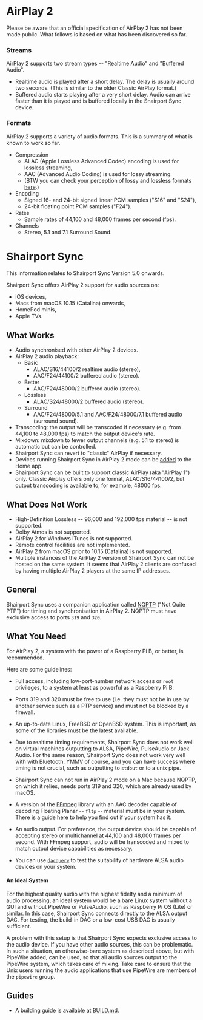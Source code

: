# AirPlay 2
Please be aware that an official specification of AirPlay 2 has not been made public. What follows is based on what has been discovered so far.

### Streams
AirPlay 2 supports two stream types -- "Realtime Audio" and "Buffered Audio".
- Realtime audio is played after a short delay. The delay is usually around two seconds. (This is similar to the older Classic AirPlay format.)
- Buffered audio starts playing after a very short delay. Audio can arrive faster than it is played and is buffered locally in the Shairport Sync device.

### Formats
AirPlay 2 supports a variety of audio formats. This is a summary of what is known to work so far.
 - Compression
   - ALAC (Apple Lossless Advanced Codec) encoding is used for lossless streaming,
   - AAC (Advanced Audio Coding) is used for lossy streaming.
   - (BTW you can check your perception of lossy and lossless formats [here](http://abx.digitalfeed.net).)
 - Encoding
   - Signed 16- and 24-bit signed linear PCM samples ("S16" and "S24"),
   - 24-bit floating point PCM samples ("F24").
 - Rates
   - Sample rates of 44,100 and 48,000 frames per second (fps).
 - Channels
   - Stereo, 5.1 and 7.1 Surround Sound.

# Shairport Sync
This information relates to Shairport Sync Version 5.0 onwards.

Shairport Sync offers AirPlay 2 support for audio sources on:
- iOS devices,
- Macs from macOS 10.15 (Catalina) onwards,
- HomePod minis,
- Apple TVs.

## What Works
-  Audio synchronised with other AirPlay 2 devices.
-  AirPlay 2 audio playback:
   - Basic
     - ALAC/S16/44100/2 realtime audio (stereo),
     - AAC/F24/44100/2 buffered audio (stereo).
   - Better
     - AAC/F24/48000/2 buffered audio (stereo).
   - Lossless
     - ALAC/S24/48000/2 buffered audio (stereo).
   - Surround
     - AAC/F24/48000/5.1 and AAC/F24/48000/7.1 buffered audio (surround sound).
- Transcoding: the output will be transcoded if necessary (e.g. from 44,100 to 48,000 fps) to match the output device's rate.
- Mixdown: mixdown to fewer output channels (e.g. 5.1 to stereo) is automatic but can be controlled.
- Shairport Sync can revert to "classic" AirPlay if necessary.
- Devices running Shairport Sync in AirPlay 2 mode can be [added](https://github.com/mikebrady/shairport-sync/blob/development/ADDINGTOHOME.md) to the Home app.
- Shairport Sync can be built to support classic AirPlay (aka "AirPlay 1") only. Classic Airplay offers only one format, ALAC/S16/44100/2, but output transcoding is available to, for example, 48000 fps.

## What Does Not Work
- High-Definition Lossless -- 96,000 and 192,000 fps material -- is not supported.
- Dolby Atmos is not supported.
- AirPlay 2 for Windows iTunes is not supported.
- Remote control facilities are not implemented.
- AirPlay 2 from macOS prior to 10.15 (Catalina) is not supported.
- Multiple instances of the AirPlay 2 version of Shairport Sync can not be hosted on the same system. It seems that AirPlay 2 clients are confused by having multiple AirPlay 2 players at the same IP addresses.


## General
Shairport Sync uses a companion application called [NQPTP](https://github.com/mikebrady/nqptp) ("Not Quite PTP")
for timing and synchronisation in AirPlay 2. NQPTP must have exclusive access to ports `319` and `320`.

## What You Need
For AirPlay 2, a system with the power of a Raspberry Pi B, or better, is recommended.

Here are some guidelines: 
* Full access, including low-port-number network access or `root` privileges, to a system at least as powerful as a Raspberry Pi B.
* Ports 319 and 320 must be free to use (i.e. they must not be in use by another service such as a PTP service) and must not be blocked by a firewall.
* An up-to-date Linux, FreeBSD or OpenBSD system. This is important, as some of the libraries must be the latest available.

* Due to realtime timing requirements, Shairport Sync does not work well on virtual machines outputting to ALSA, PipeWire, PulseAudio or Jack Audio. For the same reason, Shairport Sync does not work very well with with Bluetooth. YMMV of course, and you can have success where timing is not crucial, such as outputting to `stdout` or to a unix pipe.
* Shairport Sync can not run in AirPlay 2 mode on a Mac because NQPTP, on which it relies, needs ports 319 and 320, which are already used by macOS.
* A version of the [FFmpeg](https://www.ffmpeg.org) library with an AAC decoder capable of decoding Floating Planar -- `fltp` -- material must be in your system. There is a guide [here](TROUBLESHOOTING.md#aac-decoder-issues-airplay-2-only) to help you find out if your system has it.
* An audio output. For preference, the output device should be capable of accepting stereo or multichannel at 44,100 and 48,000 frames per second. With FFmpeg support, audio will be transcoded and mixed to match output device capabilities as necessary.
* You can use [`dacquery`](https://github.com/mikebrady/dacquery) to test the suitability of hardware ALSA audio devices on your system.
#### An Ideal System
For the highest quality audio with the highest fidelty and a minimum of audio processing, an ideal system would be a bare Linux system without a GUI and without PipeWire or PulseAudio, such as Raspberry Pi OS (Lite) or similar. In this case, Shairport Sync connects directly to the ALSA output DAC. For testing, the build-in DAC or a low-cost USB DAC is usually sufficient.

A problem with this setup is that Shairport Sync expects exclusive access to the audio device. If you have other audio sources, this can be problematic. In such a situation, an otherwise-bare system as described above, but with PipeWire added, can be used, so that all audio sources output to the PipeWire system, which takes care of mixing. Take care to ensure that the Unix users running the audio applications that use PipeWire are members of the `pipewire` group. 

## Guides
* A building guide is available at [BUILD.md](BUILD.md).
